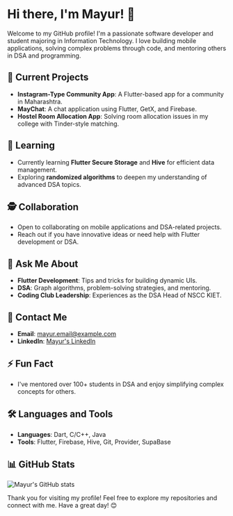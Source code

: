 # Hi there, I'm Mayur! 👋

Welcome to my GitHub profile! I'm a passionate software developer and student majoring in Information Technology. I love building mobile applications, solving complex problems through code, and mentoring others in DSA and programming.

## 🔄 Current Projects
- **Instagram-Type Community App**: A Flutter-based app for a community in Maharashtra.
- **MayChat**: A chat application using Flutter, GetX, and Firebase.
- **Hostel Room Allocation App**: Solving room allocation issues in my college with Tinder-style matching.

## 🌱 Learning
- Currently learning **Flutter Secure Storage** and **Hive** for efficient data management.
- Exploring **randomized algorithms** to deepen my understanding of advanced DSA topics.

## 🕵️ Collaboration
- Open to collaborating on mobile applications and DSA-related projects.
- Reach out if you have innovative ideas or need help with Flutter development or DSA.

## 💬 Ask Me About
- **Flutter Development**: Tips and tricks for building dynamic UIs.
- **DSA**: Graph algorithms, problem-solving strategies, and mentoring.
- **Coding Club Leadership**: Experiences as the DSA Head of NSCC KIET.

## 📧 Contact Me
- **Email**: [mayur.email@example.com](mailto:mayursrivastava877@gmail.com)
- **LinkedIn**: [Mayur's LinkedIn]([https://linkedin.com/in/your-profile](https://www.linkedin.com/in/mayursrivastav/))

## ⚡ Fun Fact
- I've mentored over 100+ students in DSA and enjoy simplifying complex concepts for others.

## 🛠️ Languages and Tools
- **Languages**: Dart, C/C++, Java
- **Tools**: Flutter, Firebase, Hive, Git, Provider, SupaBase

## 📊 GitHub Stats
![Mayur's GitHub stats](https://github-readme-stats.vercel.app/api?username=mayur&show_icons=true&theme=radical)

Thank you for visiting my profile! Feel free to explore my repositories and connect with me. Have a great day! 😊

